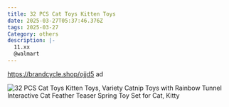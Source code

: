 ```yaml
---
title: 32 PCS Cat Toys Kitten Toys
date: 2025-03-27T05:37:46.376Z
tags: 2025-03-27
Category: others
description: |-
  11.xx 
  @walmart
---
```

https://brandcycle.shop/ojjd5   ad 

![32 PCS Cat Toys Kitten Toys, Variety Catnip Toys with Rainbow Tunnel Interactive Cat Feather Teaser Spring Toy Set for Cat, Kitty](https://i5.walmartimages.com/seo/32-PCS-Cat-Toys-Kitten-Toys-Variety-Catnip-Toys-with-Rainbow-Tunnel-Interactive-Cat-Feather-Teaser-Spring-Toy-Set-for-Cat-Kitty_a3bf0774-16f4-443b-a27a-c62c9e3ff4e3.21261b68a2a741d8d6ed0b6e2b5e116e.jpeg?odnHeight=2000&odnWidth=2000&odnBg=FFFFFF)

<!--EndFragment-->